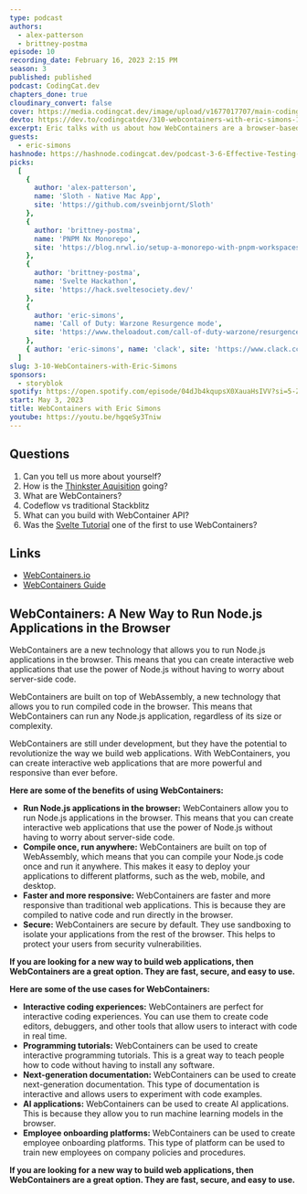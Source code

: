 ```yaml
---
type: podcast
authors:
  - alex-patterson
  - brittney-postma
episode: 10
recording_date: February 16, 2023 2:15 PM
season: 3
published: published
podcast: CodingCat.dev
chapters_done: true
cloudinary_convert: false
cover: https://media.codingcat.dev/image/upload/v1677017707/main-codingcatdev-photo/WebContainers-with-Eric-Simons
devto: https://dev.to/codingcatdev/310-webcontainers-with-eric-simons-1a2c
excerpt: Eric talks with us about how WebContainers are a browser-based runtime for executing Node.js applications and operating system commands, entirely inside your browser tab.
guests:
  - eric-simons
hashnode: https://hashnode.codingcat.dev/podcast-3-6-Effective-Testing-using-Cypress.io
picks:
  [
    {
      author: 'alex-patterson',
      name: 'Sloth - Native Mac App',
      site: 'https://github.com/sveinbjornt/Sloth'
    },
    {
      author: 'brittney-postma',
      name: 'PNPM Nx Monorepo',
      site: 'https://blog.nrwl.io/setup-a-monorepo-with-pnpm-workspaces-and-speed-it-up-with-nx-bc5d97258a7e'
    },
    {
      author: 'brittney-postma',
      name: 'Svelte Hackathon',
      site: 'https://hack.sveltesociety.dev/'
    },
    {
      author: 'eric-simons',
      name: 'Call of Duty: Warzone Resurgence mode',
      site: 'https://www.theloadout.com/call-of-duty-warzone/resurgence-mode'
    },
    { author: 'eric-simons', name: 'clack', site: 'https://www.clack.cc/' }
  ]
slug: 3-10-WebContainers-with-Eric-Simons
sponsors:
  - storyblok
spotify: https://open.spotify.com/episode/04dJb4kqupsX0XauaHsIVV?si=5-ZuHpkjSq6FkWzA0U554w
start: May 3, 2023
title: WebContainers with Eric Simons
youtube: https://youtu.be/hgqeSy3Tniw
---
```


## Questions

1. Can you tell us more about yourself?
1. How is the [Thinkster Aquisition](https://medium.com/@ericsimons/a-new-year-a-new-thinkster-io-ebca441fedd5) going?
1. What are WebContainers?
1. Codeflow vs traditional Stackblitz
1. What can you build with WebContainer API?
1. Was the [Svelte Tutorial](https://learn.svelte.dev/tutorial/welcome-to-svelte) one of the first to use WebContainers?

## Links

- [WebContainers.io](https://webcontainers.io/)
- [WebContainers Guide](https://webcontainers.io/guides/introduction)

## WebContainers: A New Way to Run Node.js Applications in the Browser

WebContainers are a new technology that allows you to run Node.js applications in the browser. This means that you can create interactive web applications that use the power of Node.js without having to worry about server-side code.

WebContainers are built on top of WebAssembly, a new technology that allows you to run compiled code in the browser. This means that WebContainers can run any Node.js application, regardless of its size or complexity.

WebContainers are still under development, but they have the potential to revolutionize the way we build web applications. With WebContainers, you can create interactive web applications that are more powerful and responsive than ever before.

**Here are some of the benefits of using WebContainers:**

- **Run Node.js applications in the browser:** WebContainers allow you to run Node.js applications in the browser. This means that you can create interactive web applications that use the power of Node.js without having to worry about server-side code.
- **Compile once, run anywhere:** WebContainers are built on top of WebAssembly, which means that you can compile your Node.js code once and run it anywhere. This makes it easy to deploy your applications to different platforms, such as the web, mobile, and desktop.
- **Faster and more responsive:** WebContainers are faster and more responsive than traditional web applications. This is because they are compiled to native code and run directly in the browser.
- **Secure:** WebContainers are secure by default. They use sandboxing to isolate your applications from the rest of the browser. This helps to protect your users from security vulnerabilities.

**If you are looking for a new way to build web applications, then WebContainers are a great option. They are fast, secure, and easy to use.**

**Here are some of the use cases for WebContainers:**

- **Interactive coding experiences:** WebContainers are perfect for interactive coding experiences. You can use them to create code editors, debuggers, and other tools that allow users to interact with code in real time.
- **Programming tutorials:** WebContainers can be used to create interactive programming tutorials. This is a great way to teach people how to code without having to install any software.
- **Next-generation documentation:** WebContainers can be used to create next-generation documentation. This type of documentation is interactive and allows users to experiment with code examples.
- **AI applications:** WebContainers can be used to create AI applications. This is because they allow you to run machine learning models in the browser.
- **Employee onboarding platforms:** WebContainers can be used to create employee onboarding platforms. This type of platform can be used to train new employees on company policies and procedures.

**If you are looking for a new way to build web applications, then WebContainers are a great option. They are fast, secure, and easy to use.**
